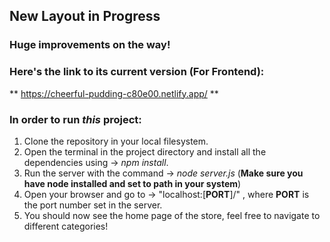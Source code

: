 ## New Layout in Progress
### Huge improvements on the way!
### Here's the link to its current version (For Frontend):
** https://cheerful-pudding-c80e00.netlify.app/ **

### In order to run ***this*** project:
1. Clone the repository in your local filesystem.
2. Open the terminal in the project directory and install all the dependencies using -> *npm install*.
3. Run the server with the command -> *node server.js* (**Make sure you have node installed and set to path in your system**)
4. Open your browser and go to -> "localhost:[**PORT**]/" , where **PORT** is the port number set in the server.
5. You should now see the home page of the store, feel free to navigate to different categories!
